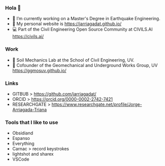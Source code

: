 ### Hola 👋
- 🔭 I’m currently working on a Master's Degree in Earthquake Engineering.
- 📣 My personal website is https://jarriagadat.github.io/
- 💻 Part of the Civil Engineering Open Source Community at CIVILS.AI  https://civils.ai/

### Work
- 🧪 Soil Mechanics Lab at the School of Civil Engineering, UV.
- 🌱 Cofounder of the Geomechanical and Underground Works Group, UV https://ggmosuv.github.io/

### Links
- GITBUB > https://github.com/jarriagadat/
- ORCID > https://orcid.org/0000-0002-2742-7421
- RESEARCHGATE > https://www.researchgate.net/profile/Jorge-Arriagada-Triana



<!--

**jaatriana/jaatriana** is a ✨ _special_ ✨ repository because its `README.md` (this file) appears on your GitHub profile.

Here are some ideas to get you started:

- 🔭 I’m currently working on ...
- 🌱 I’m currently learning BIM
- 👯 I’m looking to collaborate on JetGrouting
-->

### Tools that I like to use
+ Obsidiand 
+ Espanso
+ Everything
+ Carnac > record keystrokes
+ lightshot and sharex
+ VSCode

